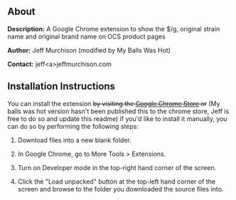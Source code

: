 ## About

**Description:** A Google Chrome extension to show the $/g, original strain name and original brand name on OCS product pages

**Author:** Jeff Murchison (modified by My Balls Was Hot)

**Contact:** jeff\<a>jeffmurchison.com


## Installation Instructions

You can install the extension ~~by visiting the [Google Chrome Store](https://chrome.google.com/webstore/detail/ocs-price-per-gram/ffddjiogaehibkbejnmbcgmgpgcjfbjd) or~~ (My balls was hot version hasn't been published this to the chrome store, Jeff is free to do so and update this readme) if you'd like to install it manually, you can do so by performing the following steps:

1. Download files into a new blank folder.

2. In Google Chrome, go to More Tools > Extensions.

3. Turn on Developer mode in the top-right hand corner of the screen.

4. Click the "Load unpacked" button at the top-left hand corner of the screen and browse to the folder you downloaded the source files into.

